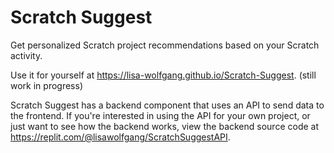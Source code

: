 # Scratch Suggest
Get personalized Scratch project recommendations based on your Scratch activity.

Use it for yourself at https://lisa-wolfgang.github.io/Scratch-Suggest. (still work in progress)

Scratch Suggest has a backend component that uses an API to send data to the frontend. If you're interested in using the API for your own project, or just want to see how the backend works, view the backend source code at https://replit.com/@lisawolfgang/ScratchSuggestAPI.
